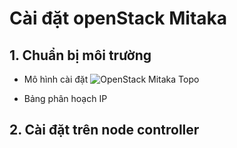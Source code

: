 # Cài đặt openStack Mitaka

## 1. Chuẩn bị môi trường
- Mô hình cài đặt
![OpenStack Mitaka Topo](DOCS-OPS-Mitaka/images/Mitaka-topo.png)

- Bảng phân hoạch IP

## 2. Cài đặt trên node controller